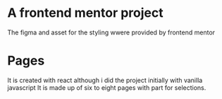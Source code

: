 # A frontend mentor project

The figma and asset for the styling wwere provided by frontend mentor

# Pages

It is created with react although i did the project initially with vanilla javascript
It is made up of six to eight pages with part for selections.

#
